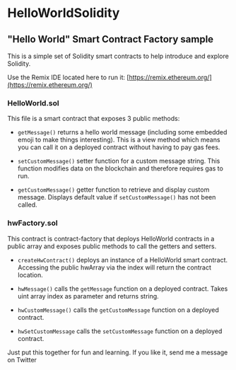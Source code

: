 # HelloWorldSolidity

## "Hello World" Smart Contract Factory sample

This is a simple set of Solidity smart contracts to help introduce and explore Solidity. 

Use the Remix IDE located here to run it:
 [https://remix.ethereum.org/](https://remix.ethereum.org/)

### HelloWorld.sol
This file is a smart contract that exposes 3 public methods:

- `getMessage()` returns a hello world message (including some embedded emoji to make things interesting). This is a view method which means you can call it on a deployed contract without having to pay gas fees.

- `setCustomMessage()` setter function for a custom message string. This function modifies data on the blockchain and therefore requires gas to run.

- `getCustomMessage()` getter function to retrieve and display custom message. Displays default value if `setCustomMessage()` has not been called.

### hwFactory.sol
This contract is contract-factory that deploys HelloWorld contracts in a public array and exposes public methods to call the getters and setters.

- `createHwContract()` deploys an instance of a HelloWorld smart contract. Accessing the public hwArray via the index will return the contract location.

- `hwMessage()` calls the `getMessage` function on a deployed contract. Takes uint array index as parameter and returns string.

- `hwCustomMessage()` calls the `getCustomMessage` function on a deployed contract. 

- `hwSetCustomMessage` calls the `setCustomMessage` function on a deployed contract.





Just put this together for fun and learning. If you like it, send me a message on Twitter
